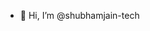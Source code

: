 - 👋 Hi, I’m @shubhamjain-tech

<!---
shubhamjain-tech/shubhamjain-tech is a ✨ special ✨ repository because its `README.md` (this file) appears on your GitHub profile.
You can click the Preview link to take a look at your changes.
--->
